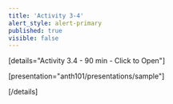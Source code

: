 ```yaml
---
title: 'Activity 3-4'
alert_style: alert-primary
published: true
visible: false
---
```


<!-- Title of the toggle goes between quotation marks. -->
[details="Activity 3.4 - 90 min - Click to Open"]

<!-- Enter content and instructions here. -->

[presentation="anth101/presentations/sample"]

[/details]  
